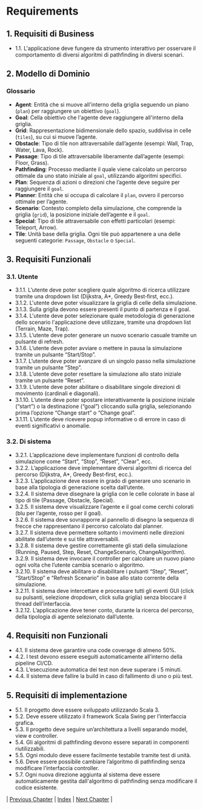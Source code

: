 # Requirements

## 1. Requisiti di Business
- 1.1. L'applicazione deve fungere da strumento interattivo per osservare il comportamento di diversi algoritmi di pathfinding in diversi scenari.

## 2. Modello di Dominio
### Glossario
- **Agent**: Entità che si muove all'interno della griglia seguendo un piano (`plan`) per raggiungere un obiettivo (`goal`).
- **Goal**: Cella obiettivo che l'agente deve raggiungere all'interno della griglia.
- **Grid**: Rappresentazione bidimensionale dello spazio, suddivisa in celle (`tiles`), su cui si muove l’agente.
- **Obstacle**: Tipo di tile non attraversabile dall’agente (esempi: Wall, Trap, Water, Lava, Rock).
- **Passage**: Tipo di tile attraversabile liberamente dall’agente (esempi: Floor, Grass).
- **Pathfinding**: Processo mediante il quale viene calcolato un percorso ottimale da uno stato iniziale al `goal`, utilizzando algoritmi specifici.
- **Plan**: Sequenza di azioni o direzioni che l’agente deve seguire per raggiungere il `goal`.
- **Planner**: Entità che si occupa di calcolare il `plan`, ovvero il percorso ottimale per l’agente.
- **Scenario**: Contesto completo della simulazione, che comprende la griglia (`grid`), la posizione iniziale dell’agente e il `goal`.
- **Special**: Tipo di tile attraversabile con effetti particolari (esempi: Teleport, Arrow).
- **Tile**: Unità base della griglia. Ogni tile può appartenere a una delle seguenti categorie: `Passage`, `Obstacle` o `Special`.

## 3. Requisiti Funzionali

### 3.1. Utente 
- 3.1.1. L’utente deve poter scegliere quale algoritmo di ricerca utilizzare tramite una dropdown list (Dijkstra, A*, Greedy Best‑first, ecc.).
- 3.1.2. L'utente deve poter visualizzare la griglia di celle della simulazione.
- 3.1.3. Sulla griglia devono essere presenti il punto di partenza e il goal.
- 3.1.4. L'utente deve poter selezionare quale metodologia di generazione dello scenario l'applicazione deve utilizzare, tramite una dropdown list (Terrain, Maze, Trap).
- 3.1.5. L’utente deve poter generare un nuovo scenario casuale tramite un pulsante di refresh.
- 3.1.6. L’utente deve poter avviare o mettere in pausa la simulazione tramite un pulsante “Start/Stop”.
- 3.1.7. L’utente deve poter avanzare di un singolo passo nella simulazione tramite un pulsante “Step”.
- 3.1.8. L’utente deve poter resettare la simulazione allo stato iniziale tramite un pulsante “Reset”.
- 3.1.9. L’utente deve poter abilitare o disabilitare singole direzioni di movimento (cardinali e diagonali).
- 3.1.10. L’utente deve poter spostare interattivamente la posizione iniziale (“start”) o la destinazione (“goal”) cliccando sulla griglia, selezionando prima l’opzione “Change start” o “Change goal”.
- 3.1.11. L’utente deve ricevere popup informative o di errore in caso di eventi significativi o anomalie.

### 3.2. Di sistema
- 3.2.1. L’applicazione deve implementare funzioni di controllo della simulazione come “Start”, “Stop”, “Reset”, “Clear”, ecc.
- 3.2.2. L’applicazione deve implementare diversi algoritmi di ricerca del percorso (Dijkstra, A*, Greedy Best‑first, ecc.).
- 3.2.3. L’applicazione deve essere in grado di generare uno scenario in base alla tipologia di generazione scelta dall’utente.
- 3.2.4. Il sistema deve disegnare la griglia con le celle colorate in base al tipo di tile (Passage, Obstacle, Special).
- 3.2.5. Il sistema deve visualizzare l’agente e il goal come cerchi colorati (blu per l’agente, rosso per il goal).
- 3.2.6. Il sistema deve sovrapporre al pannello di disegno la sequenza di frecce che rappresentano il percorso calcolato dal planner.
- 3.2.7. Il sistema deve permettere soltanto i movimenti nelle direzioni abilitate dall’utente e sui tile attraversabili.
- 3.2.8. Il sistema deve gestire correttamente gli stati della simulazione (Running, Paused, Step, Reset, ChangeScenario, ChangeAlgorithm).
- 3.2.9. Il sistema deve invocare il controller per calcolare un nuovo piano ogni volta che l’utente cambia scenario o algoritmo.
- 3.2.10. Il sistema deve abilitare o disabilitare i pulsanti “Step”, “Reset”, “Start/Stop” e “Refresh Scenario” in base allo stato corrente della simulazione.
- 3.2.11. Il sistema deve intercettare e processare tutti gli eventi GUI (click su pulsanti, selezione dropdown, click sulla griglia) senza bloccare il thread dell’interfaccia.
- 3.2.12. L’applicazione deve tener conto, durante la ricerca del percorso, della tipologia di agente selezionato dall’utente.

## 4. Requisiti non Funzionali
- 4.1. Il sistema deve garantire una code coverage di almeno 50%.
- 4.2. I test devono essere eseguiti automaticamente all’interno della pipeline CI/CD.
- 4.3. L’esecuzione automatica dei test non deve superare i 5 minuti.
- 4.4. Il sistema deve fallire la build in caso di fallimento di uno o più test.

## 5. Requisiti di implementazione
- 5.1. Il progetto deve essere sviluppato utilizzando Scala 3.
- 5.2. Deve essere utilizzato il framework Scala Swing per l’interfaccia grafica.
- 5.3. Il progetto deve seguire un’architettura a livelli separando model, view e controller.
- 5.4. Gli algoritmi di pathfinding devono essere separati in componenti riutilizzabili.
- 5.5. Ogni modulo deve essere facilmente testabile tramite test di unità.
- 5.6. Deve essere possibile cambiare l’algoritmo di pathfinding senza modificare l’interfaccia controller.
- 5.7. Ogni nuova direzione aggiunta al sistema deve essere automaticamente gestita dall'algoritmo di pathfinding senza modificare il codice esistente.



| [Previous Chapter](../2-development_process/index.md) | [Index](../index.md) | [Next Chapter](../4-architectural_design/index.md) |


